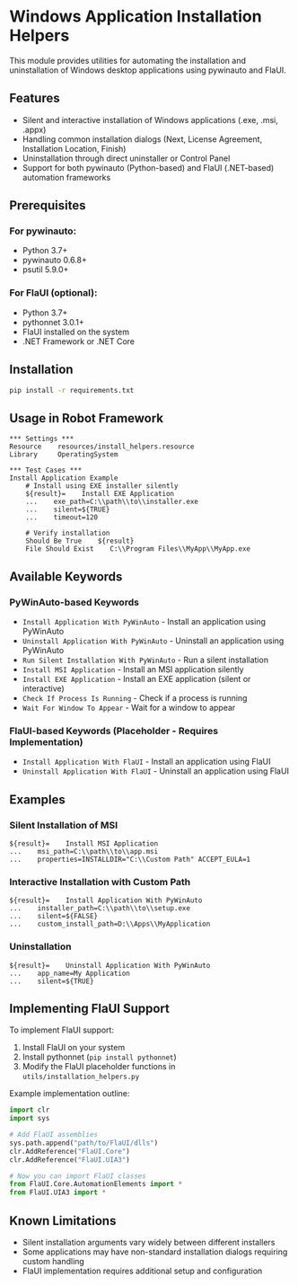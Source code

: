 # Windows Application Installation Helpers

This module provides utilities for automating the installation and uninstallation of Windows desktop applications using pywinauto and FlaUI.

## Features

- Silent and interactive installation of Windows applications (.exe, .msi, .appx)
- Handling common installation dialogs (Next, License Agreement, Installation Location, Finish)
- Uninstallation through direct uninstaller or Control Panel
- Support for both pywinauto (Python-based) and FlaUI (.NET-based) automation frameworks

## Prerequisites

### For pywinauto:

- Python 3.7+
- pywinauto 0.6.8+
- psutil 5.9.0+

### For FlaUI (optional):

- Python 3.7+
- pythonnet 3.0.1+
- FlaUI installed on the system
- .NET Framework or .NET Core

## Installation

```bash
pip install -r requirements.txt
```

## Usage in Robot Framework

```robot
*** Settings ***
Resource    resources/install_helpers.resource
Library     OperatingSystem

*** Test Cases ***
Install Application Example
    # Install using EXE installer silently
    ${result}=    Install EXE Application
    ...    exe_path=C:\\path\\to\\installer.exe
    ...    silent=${TRUE}
    ...    timeout=120

    # Verify installation
    Should Be True    ${result}
    File Should Exist    C:\\Program Files\\MyApp\\MyApp.exe
```

## Available Keywords

### PyWinAuto-based Keywords

- `Install Application With PyWinAuto` - Install an application using PyWinAuto
- `Uninstall Application With PyWinAuto` - Uninstall an application using PyWinAuto
- `Run Silent Installation With PyWinAuto` - Run a silent installation
- `Install MSI Application` - Install an MSI application silently
- `Install EXE Application` - Install an EXE application (silent or interactive)
- `Check If Process Is Running` - Check if a process is running
- `Wait For Window To Appear` - Wait for a window to appear

### FlaUI-based Keywords (Placeholder - Requires Implementation)

- `Install Application With FlaUI` - Install an application using FlaUI
- `Uninstall Application With FlaUI` - Uninstall an application using FlaUI

## Examples

### Silent Installation of MSI

```robot
${result}=    Install MSI Application
...    msi_path=C:\\path\\to\\app.msi
...    properties=INSTALLDIR="C:\\Custom Path" ACCEPT_EULA=1
```

### Interactive Installation with Custom Path

```robot
${result}=    Install Application With PyWinAuto
...    installer_path=C:\\path\\to\\setup.exe
...    silent=${FALSE}
...    custom_install_path=D:\\Apps\\MyApplication
```

### Uninstallation

```robot
${result}=    Uninstall Application With PyWinAuto
...    app_name=My Application
...    silent=${TRUE}
```

## Implementing FlaUI Support

To implement FlaUI support:

1. Install FlaUI on your system
2. Install pythonnet (`pip install pythonnet`)
3. Modify the FlaUI placeholder functions in `utils/installation_helpers.py`

Example implementation outline:

```python
import clr
import sys

# Add FlaUI assemblies
sys.path.append("path/to/FlaUI/dlls")
clr.AddReference("FlaUI.Core")
clr.AddReference("FlaUI.UIA3")

# Now you can import FlaUI classes
from FlaUI.Core.AutomationElements import *
from FlaUI.UIA3 import *
```

## Known Limitations

- Silent installation arguments vary widely between different installers
- Some applications may have non-standard installation dialogs requiring custom handling
- FlaUI implementation requires additional setup and configuration
